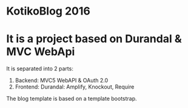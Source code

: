 KotikoBlog 2016
============================

It is a project based on Durandal & MVC WebApi 
=

It is separated into 2 parts:

1. Backend: MVC5 WebAPI & OAuth 2.0
2. Frontend: Durandal: Amplify, Knockout, Require


The blog template is based on a template bootstrap.
